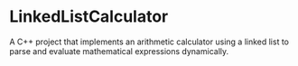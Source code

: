 # LinkedListCalculator
A C++ project that implements an arithmetic calculator using a linked list to parse and evaluate mathematical expressions dynamically.
